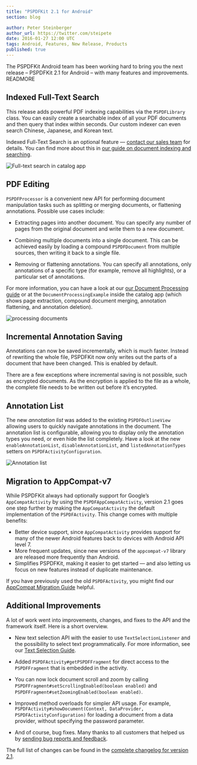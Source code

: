 ```yaml
---
title: "PSPDFKit 2.1 for Android"
section: blog

author: Peter Steinberger
author_url: https://twitter.com/steipete
date: 2016-01-27 12:00 UTC
tags: Android, Features, New Release, Products
published: true
---
```


The PSPDFKit Android team has been working hard to bring you the next release – PSPDFKit 2.1 for Android – with many features and improvements.
READMORE

## Indexed Full-Text Search

This release adds powerful PDF indexing capabilities via the `PSPDFLibrary` class. You can easily create a searchable index of all your PDF documents and then query that index within seconds. Our custom indexer can even search Chinese, Japanese, and Korean text.

Indexed Full-Text Search is an optional feature — [contact our sales team](mailto:sales@pspdfkit.com) for details. You can find more about this in [our guide on document indexing and searching](https://pspdfkit.com/guides/android/current/features/indexed-full-text-search/).

![Full-text search in catalog app](/images/blog/2016/pspdfkit-android-2-1/full_text_search_landscape.gif)

## PDF Editing

`PSPDFProcessor` is a convenient new API for performing document manipulation tasks such as splitting or merging documents, or flattening annotations. Possible use cases include:

* Extracting pages into another document. You can specify any number of pages from the original document and write them to a new document.

* Combining multiple documents into a single document. This can be achieved easily by loading a compound `PSPDFDocument` from multiple sources, then writing it back to a single file.

* Removing or flattening annotations. You can specify all annotations, only annotations of a specific type (for example, remove all highlights), or a particular set of annotations.

For more information, you can have a look at our [our Document Processing guide](https://pspdfkit.com/guides/android/current/features/document-processing/) or at the `DocumentProcessingExample` inside the catalog app (which shows page extraction, compound document merging, annotation flattening, and annotation deletion).

![processing documents](/images/blog/2016/pspdfkit-android-2-1/document-processing.png)

## Incremental Annotation Saving

Annotations can now be saved incrementally, which is much faster. Instead of rewriting the whole file, PSPDFKit now only writes out the parts of a document that have been changed. This is enabled by default.

There are a few exceptions where incremental saving is not possible, such as encrypted documents. As the encryption is applied to the file as a whole, the complete file needs to be written out before it’s encrypted.

## Annotation List

The new _annotation list_ was added to the existing `PSPDFOutlineView` allowing users to quickly navigate annotations in the document. The annotation list is configurable, allowing you to display only the annotation types you need, or even hide the list completely. Have a look at the new `enableAnnotationList`, `disableAnnotationList`, and `listedAnnotationTypes` setters on `PSPDFActivityConfiguration`.

![Annotation list](/images/blog/2016/pspdfkit-android-2-1/annotation_list.gif)

## Migration to AppCompat-v7

While PSPDFKit always had optionally support for Google’s `AppCompatActivity` by using the `PSPDFAppCompatActivity`, version 2.1 goes one step further by making the `AppCompatActivity` the default implementation of the `PSPDFActivity`. This change comes with multiple benefits:

* Better device support, since `AppCompatActivity` provides support for many of the newer Android features back to devices with Android API level 7.
* More frequent updates, since new versions of the `appcompat-v7` library are released more frequently than Android.
* Simplifies PSPDFKit, making it easier to get started — and also letting us focus on new features instead of duplicate maintenance.

If you have previously used the old `PSPDFActivity`, you might find our [AppCompat Migration Guide](https://pspdfkit.com/guides/android/current/migration-guides/pspdfkit-2-1-migration-guide/) helpful.

## Additional Improvements

A lot of work went into improvements, changes, and fixes to the API and the framework itself. Here is a short overview.

* New text selection API with the easier to use `TextSelectionListener` and the possibility to select text programmatically. For more information, see our [Text Selection Guide](https://pspdfkit.com/guides/android/current/features/text-selection/).

* Added `PSPDFActivity#getPSPDFFragment` for direct access to the `PSPDFFragment` that is embedded in the activity.

* You can now lock document scroll and zoom by calling `PSPDFFragment#setScrollingEnabled(boolean enabled)` and `PSPDFFragment#setZoomingEnabled(boolean enabled)`.

* Improved method overloads for simpler API usage. For example, `PSPDFActivity#showDocument(Context, DataProvider, PSPDFActivityConfiguration)` for loading a document from a data provider, without specifying the password parameter.

* And of course, bug fixes. Many thanks to all customers that helped us by [sending bug reports and feedback](https://pspdfkit.com/support/request).

The full list of changes can be found in the [complete changelog for version 2.1](https://pspdfkit.com/changelog/android/#2.1.0).
